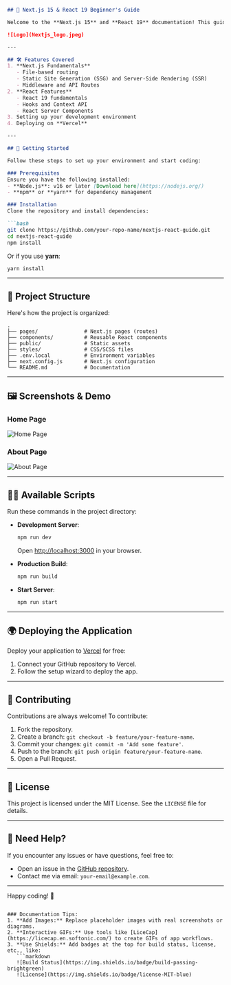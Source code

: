 ```markdown
## 📘 Next.js 15 & React 19 Beginner's Guide

Welcome to the **Next.js 15** and **React 19** documentation! This guide will help new developers learn and build projects using the latest features of Next.js and React.

![Logo](Nextjs_logo.jpeg)

---

## 🛠 Features Covered
1. **Next.js Fundamentals**
   - File-based routing
   - Static Site Generation (SSG) and Server-Side Rendering (SSR)
   - Middleware and API Routes
2. **React Features**
   - React 19 fundamentals
   - Hooks and Context API
   - React Server Components
3. Setting up your development environment
4. Deploying on **Vercel**

---

## 🚀 Getting Started

Follow these steps to set up your environment and start coding:

### Prerequisites
Ensure you have the following installed:
- **Node.js**: v16 or later [Download here](https://nodejs.org/)
- **npm** or **yarn** for dependency management

### Installation
Clone the repository and install dependencies:

```bash
git clone https://github.com/your-repo-name/nextjs-react-guide.git
cd nextjs-react-guide
npm install
```

Or if you use **yarn**:
```bash
yarn install
```

---

## 📂 Project Structure
Here's how the project is organized:

```
.
├── pages/               # Next.js pages (routes)
├── components/          # Reusable React components
├── public/              # Static assets
├── styles/              # CSS/SCSS files
├── .env.local           # Environment variables
├── next.config.js       # Next.js configuration
└── README.md            # Documentation
```

---

## 🖼 Screenshots & Demo

### Home Page
![Home Page](https://via.placeholder.com/800x400.png?text=Home+Page)

### About Page
![About Page](https://via.placeholder.com/800x400.png?text=About+Page)

---

## 🧑‍💻 Available Scripts

Run these commands in the project directory:

- **Development Server**:
  ```bash
  npm run dev
  ```
  Open [http://localhost:3000](http://localhost:3000) in your browser.

- **Production Build**:
  ```bash
  npm run build
  ```

- **Start Server**:
  ```bash
  npm run start
  ```

---

## 🌍 Deploying the Application
Deploy your application to [Vercel](https://vercel.com/) for free:
1. Connect your GitHub repository to Vercel.
2. Follow the setup wizard to deploy the app.

---

## 🌱 Contributing

Contributions are always welcome! To contribute:
1. Fork the repository.
2. Create a branch: `git checkout -b feature/your-feature-name`.
3. Commit your changes: `git commit -m 'Add some feature'`.
4. Push to the branch: `git push origin feature/your-feature-name`.
5. Open a Pull Request.

---

## 📜 License
This project is licensed under the MIT License. See the `LICENSE` file for details.

---

## 📢 Need Help?
If you encounter any issues or have questions, feel free to:
- Open an issue in the [GitHub repository](https://github.com/your-repo-name/issues).
- Contact me via email: `your-email@example.com`.

---

Happy coding! 🎉
```

### Documentation Tips:
1. **Add Images:** Replace placeholder images with real screenshots or diagrams.
2. **Interactive GIFs:** Use tools like [LiceCap](https://licecap.en.softonic.com/) to create GIFs of app workflows.
3. **Use Shields:** Add badges at the top for build status, license, etc., like:
   ```markdown
   ![Build Status](https://img.shields.io/badge/build-passing-brightgreen)
   ![License](https://img.shields.io/badge/license-MIT-blue)
   ```
